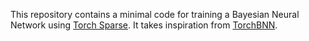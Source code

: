 This repository contains a minimal code for training a Bayesian Neural Network using [Torch Sparse](https://github.com/rusty1s/pytorch_sparse). It takes inspiration from [TorchBNN](https://github.com/Harry24k/bayesian-neural-network-pytorch).
